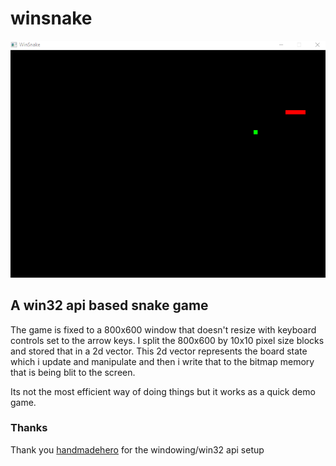 # winsnake

![anim](https://raw.githubusercontent.com/davidejones/winsnake/master/anim.gif)

## A win32 api based snake game
The game is fixed to a 800x600 window that doesn't resize with keyboard controls set to the arrow keys.
I split the 800x600 by 10x10 pixel size blocks and stored that in a 2d vector. This 2d vector represents the board state which i update and manipulate and then i write that to the bitmap memory that is being blit to the screen.

Its not the most efficient way of doing things but it works as a quick demo game.

### Thanks
Thank you [handmadehero](https://handmadehero.org/) for the windowing/win32 api setup